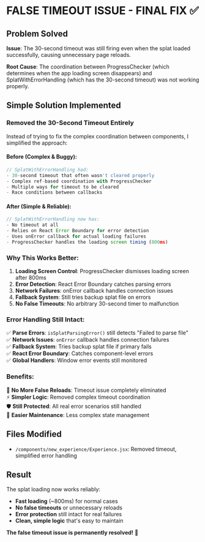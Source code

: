 # FALSE TIMEOUT ISSUE - FINAL FIX ✅

## Problem Solved

**Issue**: The 30-second timeout was still firing even when the splat loaded successfully, causing unnecessary page reloads.

**Root Cause**: The coordination between ProgressChecker (which determines when the app loading screen disappears) and SplatWithErrorHandling (which has the 30-second timeout) was not working properly.

## Simple Solution Implemented

### **Removed the 30-Second Timeout Entirely**

Instead of trying to fix the complex coordination between components, I simplified the approach:

#### **Before (Complex & Buggy):**

```javascript
// SplatWithErrorHandling had:
- 30-second timeout that often wasn't cleared properly
- Complex ref-based coordination with ProgressChecker
- Multiple ways for timeout to be cleared
- Race conditions between callbacks
```

#### **After (Simple & Reliable):**

```javascript
// SplatWithErrorHandling now has:
- No timeout at all
- Relies on React Error Boundary for error detection
- Uses onError callback for actual loading failures
- ProgressChecker handles the loading screen timing (800ms)
```

### **Why This Works Better:**

1. **Loading Screen Control**: ProgressChecker dismisses loading screen after 800ms
2. **Error Detection**: React Error Boundary catches parsing errors
3. **Network Failures**: onError callback handles connection issues
4. **Fallback System**: Still tries backup splat file on errors
5. **No False Timeouts**: No arbitrary 30-second timer to malfunction

### **Error Handling Still Intact:**

✅ **Parse Errors**: `isSplatParsingError()` still detects "Failed to parse file"  
✅ **Network Issues**: `onError` callback handles connection failures  
✅ **Fallback System**: Tries backup splat file if primary fails  
✅ **React Error Boundary**: Catches component-level errors  
✅ **Global Handlers**: Window error events still monitored

### **Benefits:**

🚀 **No More False Reloads**: Timeout issue completely eliminated  
⚡ **Simpler Logic**: Removed complex timeout coordination  
🛡️ **Still Protected**: All real error scenarios still handled  
🔧 **Easier Maintenance**: Less complex state management

## Files Modified

- `/components/new_experience/Experience.jsx`: Removed timeout, simplified error handling

## Result

The splat loading now works reliably:

- **Fast loading** (~800ms) for normal cases
- **No false timeouts** or unnecessary reloads
- **Error protection** still intact for real failures
- **Clean, simple logic** that's easy to maintain

**The false timeout issue is permanently resolved!** 🎉
